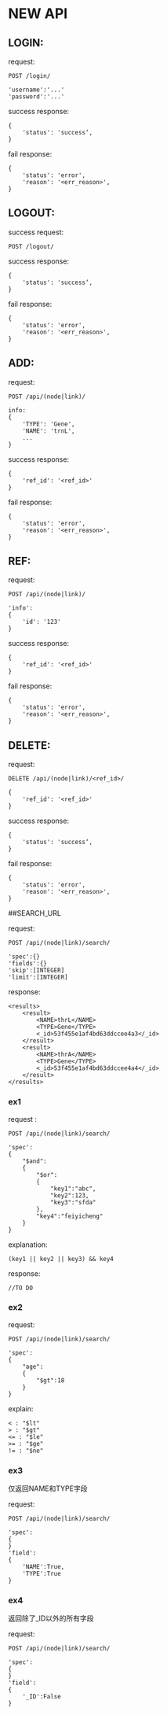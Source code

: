 # NEW API

## LOGIN:

request:

	POST /login/
	
	'username':'...'
	'password':'...'

success response:

	{
		'status': 'success‘,
	}
	
fail response:
	
	{
		'status': 'error',
		'reason': '<err_reason>',
	}
	
## LOGOUT:

success request:
	
	POST /logout/

success response:

	{
		'status': 'success‘,
	}
	
fail response:
	
	{
		'status': 'error',
		'reason': '<err_reason>',
	}
	

## ADD:

request:

	POST /api/(node|link)/
	
	info: 
	{
		'TYPE': 'Gene',
		'NAME': 'trnL',
		...
	}
		
success response:

	{
		'ref_id': '<ref_id>'	
	}
	
fail response:
	
	{
		'status': 'error',
		'reason': '<err_reason>',
	}

## REF:

request:

	POST /api/(node|link)/
	
	'info':
	{
		'id': '123'
	}

success response:

	{
		'ref_id': '<ref_id>'	
	}
	
fail response:
	
	{
		'status': 'error',
		'reason': '<err_reason>',
	}
	
## DELETE:

request:

	DELETE /api/(node|link)/<ref_id>/
	
	{
		'ref_id': '<ref_id>'
	}			
	
success response:

	{
		'status': 'success‘,
	}
	
fail response:
	
	{
		'status': 'error',
		'reason': '<err_reason>',
	}
			
			
##SEARCH_URL

request:

	POST /api/(node|link)/search/
	
	'spec':{}
	'fields':{}
	'skip':[INTEGER]
	'limit':[INTEGER]

response:

	<results>
  		<result>
    		<NAME>thrL</NAME>
    		<TYPE>Gene</TYPE>
    		<_id>53f455e1af4bd63ddccee4a3</_id>
  		</result>
  		<result>
    		<NAME>thrA</NAME>
    		<TYPE>Gene</TYPE>
    		<_id>53f455e1af4bd63ddccee4a4</_id>
  		</result>
  	</results>

### ex1

request :

	POST /api/(node|link)/search/
		
	'spec':
	{
		"$and":
		{
			"$or":
			{
				"key1":"abc",
				"key2":123,
				"key3":"sfda"
			},
			"key4":"feiyicheng"
		}
	}
	
explanation: 
	
	(key1 || key2 || key3) && key4

response:

	//TO DO
	
### ex2

request:

	POST /api/(node|link)/search/
	
	'spec':
	{
		"age":
		{
			"$gt":18
		}
	}


explain:

	< : "$lt"
	> : "$gt"
	<= : "$le"
	>= : "$ge"
	!= : "$ne"

### ex3

仅返回NAME和TYPE字段

request:

	POST /api/(node|link)/search/
	
	'spec':
	{
	}
	'field':
	{
		'NAME':True,
		'TYPE':True
	}



### ex4

返回除了_ID以外的所有字段

request:

	POST /api/(node|link)/search/
	
	'spec':
	{
	}
	'field':
	{
		'_ID':False
	}

	
	
	
	
	
	
	

			
			
			
			
			
			
			